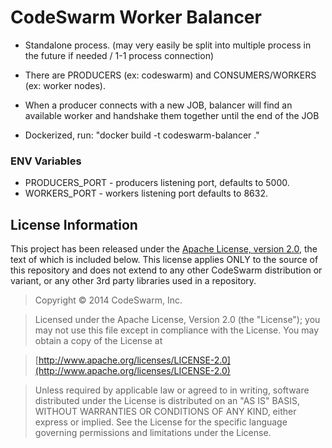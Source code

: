 # CodeSwarm Worker Balancer

* Standalone process. (may very easily be split into multiple process in the future if needed / 1-1 process connection)

* There are PRODUCERS (ex: codeswarm) and CONSUMERS/WORKERS (ex: worker nodes).

* When a producer connects with a new JOB, balancer will find an available worker and handshake them together until the end of the JOB

* Dockerized, run: "docker build -t codeswarm-balancer ."

### ENV Variables

* PRODUCERS_PORT - producers listening port, defaults to 5000.
* WORKERS_PORT - workers listening port defaults to 8632.

## License Information

This project has been released under the [Apache License, version 2.0](http://www.apache.org/licenses/LICENSE-2.0.html), the text of which is included below. This license applies ONLY to the source of this repository and does not extend to any other CodeSwarm distribution or variant, or any other 3rd party libraries used in a repository. 

> Copyright © 2014 CodeSwarm, Inc.

> Licensed under the Apache License, Version 2.0 (the "License");
   you may not use this file except in compliance with the License.
   You may obtain a copy of the License at

> [http://www.apache.org/licenses/LICENSE-2.0](http://www.apache.org/licenses/LICENSE-2.0)

>  Unless required by applicable law or agreed to in writing, software
   distributed under the License is distributed on an "AS IS" BASIS,
   WITHOUT WARRANTIES OR CONDITIONS OF ANY KIND, either express or implied.
   See the License for the specific language governing permissions and
   limitations under the License.
